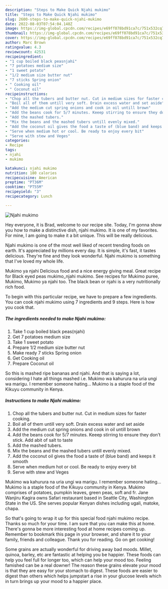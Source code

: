 ```yaml
---
description: "Steps to Make Quick Njahi mukimo"
title: "Steps to Make Quick Njahi mukimo"
slug: 2600-steps-to-make-quick-njahi-mukimo
date: 2022-08-03T07:54:04.148Z
image: https://img-global.cpcdn.com/recipes/e69ff078bd91ca7c/751x532cq70/njahi-mukimo-recipe-main-photo.jpg
thumbnail: https://img-global.cpcdn.com/recipes/e69ff078bd91ca7c/751x532cq70/njahi-mukimo-recipe-main-photo.jpg
cover: https://img-global.cpcdn.com/recipes/e69ff078bd91ca7c/751x532cq70/njahi-mukimo-recipe-main-photo.jpg
author: Marc Brown
ratingvalue: 4.3
reviewcount: 42531
recipeingredient:
- "1 cup boiled black peasnjahi"
- "7 potatoes medium size"
- "1 sweet potato"
- "1/2 medium size butter nut"
- "7 sticks Spring onion"
- " Cooking oil"
- " Coconut oil"
recipeinstructions:
- "Chop all the tubers and butter nut. Cut in medium sizes for faster cooking."
- "Boil all of them untill very soft. Drain excess water and set aside"
- "Add the medium cut spring onions and cook in oil untill brown"
- "Add the beans cook for 5/7 minutes. Keeep stirring to ensure they don’t stick. Add abit of salt to taste"
- "Add the mashed tubers."
- "Mix the beans and the mashed tubers untill evenly mixed."
- "Add the coconut oil gives the food a taste of (blue band) and keeps it smooth"
- "Serve when medium hot or cool. Be ready to enjoy every bit"
- "Serve with stew and Veges"
categories:
- Recipe
tags:
- njahi
- mukimo

katakunci: njahi mukimo 
nutrition: 180 calories
recipecuisine: American
preptime: "PT36M"
cooktime: "PT55M"
recipeyield: "3"
recipecategory: Lunch

---
```



![Njahi mukimo](https://img-global.cpcdn.com/recipes/e69ff078bd91ca7c/751x532cq70/njahi-mukimo-recipe-main-photo.jpg)

Hey everyone, it is Brad, welcome to our recipe site. Today, I'm gonna show you how to make a distinctive dish, njahi mukimo. It is one of my favorites. For mine, I am going to make it a bit unique. This will be really delicious.

Njahi mukimo is one of the most well liked of recent trending foods on earth. It's appreciated by millions every day. It is simple, it's fast, it tastes delicious. They're fine and they look wonderful. Njahi mukimo is something that I've loved my whole life.

Mukimo ya njahi Delicious food and a nice energy giving meal. Great recipe for Black eyed peas mukimo_njahi mukimo. See recipes for Mukimo puree, Mukimo, Mukimo ya njahi too. The black bean or njahi is a very nutritionally rich food.


To begin with this particular recipe, we have to prepare a few ingredients. You can cook njahi mukimo using 7 ingredients and 9 steps. Here is how you cook that.

<!--inarticleads1-->

##### The ingredients needed to make Njahi mukimo:

1. Take 1 cup boiled black peas(njahi)
1. Get 7 potatoes medium size
1. Take 1 sweet potato
1. Prepare 1/2 medium size butter nut
1. Make ready 7 sticks Spring onion
1. Get  Cooking oil
1. Prepare  Coconut oil


So this is mashed ripe bananas and njahi. And that is saying a lot, considering I hate all things mashed i.e. Mukimo wa kahurura na uria ungi wa marigu. I remember someone hating… Mukimo is a staple food of the Kikuyu community in Kenya. 

<!--inarticleads2-->

##### Instructions to make Njahi mukimo:

1. Chop all the tubers and butter nut. Cut in medium sizes for faster cooking.
1. Boil all of them untill very soft. Drain excess water and set aside
1. Add the medium cut spring onions and cook in oil untill brown
1. Add the beans cook for 5/7 minutes. Keeep stirring to ensure they don’t stick. Add abit of salt to taste
1. Add the mashed tubers.
1. Mix the beans and the mashed tubers untill evenly mixed.
1. Add the coconut oil gives the food a taste of (blue band) and keeps it smooth
1. Serve when medium hot or cool. Be ready to enjoy every bit
1. Serve with stew and Veges


Mukimo wa kahurura na uria ungi wa marigu. I remember someone hating… Mukimo is a staple food of the Kikuyu community in Kenya. Mukimo comprises of potatoes, pumpkin leaves, green peas, soft and fr. Jane Wanjiru Kagira owns Safari restaurant based in Seattle City, Washington State in the US. She serves popular Kenyan dishes including ugali, matoke, chapa. 

So that's going to wrap it up for this special food njahi mukimo recipe. Thanks so much for your time. I am sure that you can make this at home. There's gonna be more interesting food at home recipes coming up. Remember to bookmark this page in your browser, and share it to your family, friends and colleague. Thank you for reading. Go on get cooking!

Some grains are actually wonderful for driving away bad moods. Millet, quinoa, barley, etc are fantastic at helping you be happier. These foods can help you feel full for longer too, which can help your mood too. Feeling famished can be a real downer! The reason these grains elevate your mood is that they are easy for your stomach to digest. These foods are easier to digest than others which helps jumpstart a rise in your glucose levels which in turn brings up your mood to a happier place.

